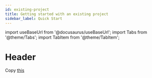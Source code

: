 ```yaml
---
id: existing-project
title: Getting started with an existing project
sidebar_label: Quick Start
---
```


import useBaseUrl from '@docusaurus/useBaseUrl';
import Tabs from '@theme/Tabs';
import TabItem from '@theme/TabItem';

# Header

Copy [this](https://github.com/saucelabs/visual-examples/blob/main/wdio/README.md#how-to-add-visual-testing-to-your-setup)
